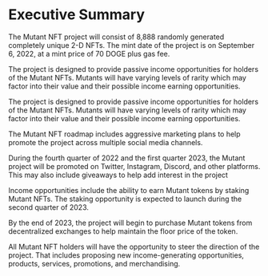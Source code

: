 # Executive Summary

The Mutant NFT project will consist of 8,888 randomly generated completely unique 2-D NFTs. The mint date of the project is on September 6, 2022, at a mint price of 70 DOGE plus gas fee.&#x20;

The project is designed to provide passive income opportunities for holders of the Mutant NFTs. Mutants will have varying levels of rarity which may factor into their value and their possible income earning opportunities.

The project is designed to provide passive income opportunities for holders of the Mutant NFTs. Mutants will have varying levels of rarity which may factor into their value and their possible income earning opportunities.

The Mutant NFT roadmap includes aggressive marketing plans to help promote the project across multiple social media channels.&#x20;

During the fourth quarter of 2022 and the first quarter 2023, the Mutant project will be promoted on Twitter, Instagram, Discord, and other platforms. This may also include giveaways to help add interest in the project

Income opportunities include the ability to earn Mutant tokens by staking Mutant NFTs. The staking opportunity is expected to launch during the second quarter of 2023.&#x20;

By the end of 2023, the project will begin to purchase Mutant tokens from decentralized exchanges to help maintain the floor price of the token.

All Mutant NFT holders will have the opportunity to steer the direction of the project. That includes proposing new income-generating opportunities, products, services, promotions, and merchandising.
